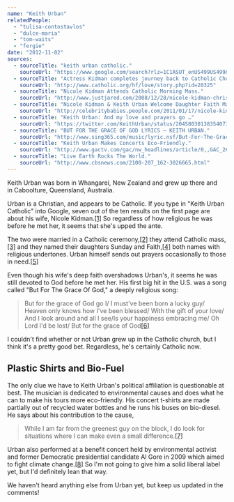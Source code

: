 ```yaml
---
name: "Keith Urban"
relatedPeople:
  - "tulisa-contostavlos"
  - "dulce-maria"
  - "tom-waits"
  - "fergie"
date: "2012-11-02"
sources:
  - sourceTitle: "keith urban catholic."
    sourceUrl: "https://www.google.com/search?rlz=1C1ASUT_enUS499US499&aq=f&oq=keith+u&sugexp=chrome,mod=0&sourceid=chrome&ie=UTF-8&q=keith+urban+catholic"
  - sourceTitle: "Actress Kidman completes journey back to Catholic Church with wedding."
    sourceUrl: "http://www.catholic.org/hf/love/story.php?id=20325"
  - sourceTitle: "Nicole Kidman Attends Catholic Morning Mass."
    sourceUrl: "http://www.justjared.com/2008/12/28/nicole-kidman-christmas-morning-mass/"
  - sourceTitle: "Nicole Kidman & Keith Urban Welcome Daughter Faith Margaret."
    sourceUrl: "http://celebritybabies.people.com/2011/01/17/nicole-kidman-keith-urban-welcome-daughter-faith-margaret/"
  - sourceTitle: "Keith Urban: And my love and prayers go …"
    sourceUrl: "https://twitter.com/KeithUrban/status/204580301383540738"
  - sourceTitle: "BUT FOR THE GRACE OF GOD LYRICS – KEITH URBAN."
    sourceUrl: "http://www.sing365.com/music/lyric.nsf/But-For-The-Grace-Of-God-lyrics-Keith-Urban/D3A26A4509BD71A848256B6C0020C14E"
  - sourceTitle: "Keith Urban Makes Concerts Eco-Friendly."
    sourceUrl: "http://www.gactv.com/gac/nw_headlines/article/0,,GAC_26063_5805414,00.html"
  - sourceTitle: "Live Earth Rocks The World."
    sourceUrl: "http://www.cbsnews.com/2100-207_162-3026665.html"
---
```


Keith Urban was born in Whangarei, New Zealand and grew up there and in Caboolture, Queensland, Australia.

Urban is a Christian, and appears to be Catholic. If you type in "Keith Urban Catholic" into Google, seven out of the ten results on the first page are about his wife, Nicole Kidman.<a class="source-citation" href="#https://www.google.com/search?rlz=1C1ASUT_enUS499US499&aq=f&oq=keith+u&sugexp=chrome,mod=0&sourceid=chrome&ie=UTF-8&q=keith+urban+catholic" title="keith urban catholic.">[1]</a> So regardless of how religious he was before he met her, it seems that she's upped the ante.

The two were married in a Catholic ceremony,<a class="source-citation" href="#http://www.catholic.org/hf/love/story.php?id=20325" title="Actress Kidman completes journey back to Catholic Church with wedding.">[2]</a> they attend Catholic mass,<a class="source-citation" href="#http://www.justjared.com/2008/12/28/nicole-kidman-christmas-morning-mass/" title="Nicole Kidman Attends Catholic Morning Mass.">[3]</a> and they named their daughters Sunday and Faith,<a class="source-citation" href="#http://celebritybabies.people.com/2011/01/17/nicole-kidman-keith-urban-welcome-daughter-faith-margaret/" title="Nicole Kidman &amp; Keith Urban Welcome Daughter Faith Margaret.">[4]</a> both names with religious undertones. Urban himself sends out prayers occasionally to those in need.<a class="source-citation" href="#https://twitter.com/KeithUrban/status/204580301383540738" title="Keith Urban: And my love and prayers go …">[5]</a>

Even though his wife's deep faith overshadows Urban's, it seems he was still devoted to God before he met her. His first big hit in the U.S. was a song called "But For The Grace Of God," a deeply religious song:

>But for the grace of God go I/ I must've been born a lucky guy/ Heaven only knows how I've been blessed/ With the gift of your love/ And I look around and all I see/Is your happiness embracing me/ Oh Lord I'd be lost/ But for the grace of God<a class="source-citation" href="#http://www.sing365.com/music/lyric.nsf/But-For-The-Grace-Of-God-lyrics-Keith-Urban/D3A26A4509BD71A848256B6C0020C14E" title="BUT FOR THE GRACE OF GOD LYRICS – KEITH URBAN.">[6]</a>

I couldn't find whether or not Urban grew up in the Catholic church, but I think it's a pretty good bet. Regardless, he's certainly Catholic now.


## Plastic Shirts and Bio-Fuel

The only clue we have to Keith Urban's political affiliation is questionable at best. The musician is dedicated to environmental causes and does what he can to make his tours more eco-friendly. His concert t-shirts are made partially out of recycled water bottles and he runs his buses on bio-diesel. He says about his contribution to the cause,

>While I am far from the greenest guy on the block, I do look for situations where I can make even a small difference.<a class="source-citation" href="#http://www.gactv.com/gac/nw_headlines/article/0,,GAC_26063_5805414,00.html" title="Keith Urban Makes Concerts Eco-Friendly.">[7]</a>

Urban also performed at a benefit concert held by environmental activist and former Democratic presidential candidate Al Gore in 2009 which aimed to fight climate change.<a class="source-citation" href="#http://www.cbsnews.com/2100-207_162-3026665.html" title="Live Earth Rocks The World.">[8]</a> So I'm not going to give him a solid liberal label yet, but I'd definitely lean that way.

We haven't heard anything else from Urban yet, but keep us updated in the comments!